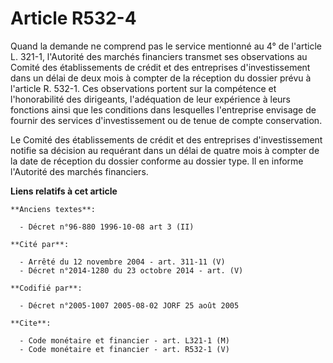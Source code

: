 # Article R532-4

Quand la demande ne comprend pas le service mentionné au 4° de l'article L. 321-1, l'Autorité des marchés financiers transmet
ses observations au Comité des établissements de crédit et des entreprises d'investissement dans un délai de deux mois à
compter de la réception du dossier prévu à l'article R. 532-1. Ces observations portent sur la compétence et l'honorabilité
des dirigeants, l'adéquation de leur expérience à leurs fonctions ainsi que les conditions dans lesquelles l'entreprise
envisage de fournir des services d'investissement ou de tenue de compte conservation.

Le Comité des établissements de crédit et des entreprises d'investissement notifie sa décision au requérant dans un délai de
quatre mois à compter de la date de réception du dossier conforme au dossier type. Il en informe l'Autorité des marchés
financiers.

**Liens relatifs à cet article**

	**Anciens textes**:

	  - Décret n°96-880 1996-10-08 art 3 (II)

	**Cité par**:

	  - Arrêté du 12 novembre 2004 - art. 311-11 (V)
	  - Décret n°2014-1280 du 23 octobre 2014 - art. (V)

	**Codifié par**:

	  - Décret n°2005-1007 2005-08-02 JORF 25 août 2005

	**Cite**:

	  - Code monétaire et financier - art. L321-1 (M)
	  - Code monétaire et financier - art. R532-1 (V)
